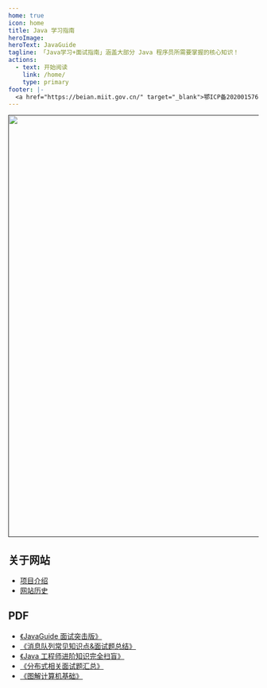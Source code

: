 ```yaml
---
home: true
icon: home
title: Java 学习指南
heroImage:
heroText: JavaGuide
tagline: 「Java学习+面试指南」涵盖大部分 Java 程序员所需要掌握的核心知识！
actions:
  - text: 开始阅读
    link: /home/
    type: primary
footer: |-
  <a href="https://beian.miit.gov.cn/" target="_blank">鄂ICP备2020015769号-1</a> | 主题: <a href="https://vuepress-theme-hope.github.io/v2/" target="_blank">VuePress Theme Hope</a>
---
```


<div align="center">
     <p>
        <a href="">
            <img src="https://pics-cloud.oss-cn-beijing.aliyuncs.com/202303082239642.jpg" style="margin: 0 auto; width: 850px;" />
        </a>
    </p>
</div>


## 关于网站

- [项目介绍](./javaguide/intro.md)
- [网站历史](./javaguide/history.md)



## PDF

- [《JavaGuide 面试突击版》](https://mp.weixin.qq.com/s?__biz=Mzg2OTA0Njk0OA==&mid=100029614&idx=1&sn=62993c5cf10265cb7018db7f1ec67250&chksm=4ea1fb6579d67273499b7243641d4ef372decd08047bfbb6dfb5843ef81c7ccba209086cf345#rd)
- [《消息队列常见知识点&面试题总结》](https://t.1yb.co/Fy0u)
- [《Java 工程师进阶知识完全扫盲》](https://t.1yb.co/GXLF)
- [《分布式相关面试题汇总》](https://t.1yb.co/GXLF)
- [《图解计算机基础》](https://mp.weixin.qq.com/s?__biz=Mzg2OTA0Njk0OA==&mid=100021725&idx=1&sn=2db9664ca25363139a81691043e9fd8f&chksm=4ea19a1679d61300d8990f7e43bfc7f476577a81b712cf0f9c6f6552a8b219bc081efddb5c54#rd)

